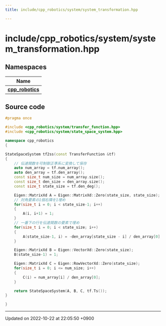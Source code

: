 ```yaml
---
title: include/cpp_robotics/system/system_transformation.hpp

---
```


# include/cpp_robotics/system/system_transformation.hpp



## Namespaces

| Name           |
| -------------- |
| **[cpp_robotics](/cpp_robotics/doxybook/Namespaces/namespacecpp__robotics/)**  |




## Source code

```cpp
#pragma once

#include <cpp_robotics/system/transfer_function.hpp>
#include <cpp_robotics/system/state_space_system.hpp>

namespace cpp_robotics
{

StateSpaceSystem tf2ss(const TransferFunction &tf)
{
    // 伝達関数を可制御正準系に変換して保存
    auto num_array = tf.num_array();
    auto den_array = tf.den_array();
    const size_t num_size = num_array.size();
    const size_t den_size = den_array.size();
    const size_t state_size = tf.den_deg();

    Eigen::MatrixXd A = Eigen::MatrixXd::Zero(state_size, state_size);
    // 対角要素の1個右隣を1埋め
    for(size_t i = 0; i < state_size-1; i++)
    {
        A(i, i+1) = 1;
    }
    // 一番下の行を伝達関数の要素で埋め
    for(size_t i = 0; i < state_size; i++)
    {
        A(state_size-1, i) = -den_array[state_size - i] / den_array[0];
    }

    Eigen::MatrixXd B = Eigen::VectorXd::Zero(state_size);
    B(state_size-1) = 1;

    Eigen::MatrixXd C = Eigen::RowVectorXd::Zero(state_size);
    for(size_t i = 0; i <= num_size; i++)
    {
        C(i) = num_array[i] / den_array[0];
    }

    return StateSpaceSystem(A, B, C, tf.Ts());
}

}
```


-------------------------------

Updated on 2022-10-22 at 22:05:50 +0900
